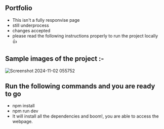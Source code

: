 ## Portfolio 
- This isn't a fully responvise page
- still underprocess
- changes accepted
- please read the following instructions properly to run the project locally 👍

## Sample images of the project :- 
![Screenshot 2024-11-02 055752](https://github.com/user-attachments/assets/2f2ba4a8-f602-4592-b6d8-a1ba15b2cde0)

## Run the following commands and you are ready to go 
- npm install
- npm run dev
- It will install all the dependencies and boom!, you are able to access the webpage.
